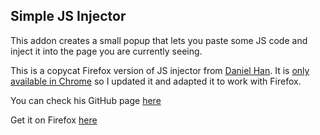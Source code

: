 ## Simple JS Injector

This addon creates a small popup that lets you paste some JS code and inject it into the page you are currently seeing. 

This is a copycat Firefox version of JS injector from [Daniel Han](https://github.com/hex0cter/js-injector). It is [only available in Chrome](https://chrome.google.com/webstore/detail/javascript-injector/ejnccfcackblkelbafbolcpjfpcmbplg) so I updated it and adapted it to work with Firefox.

You can check his GitHub page [here](https://github.com/hex0cter)

Get it on Firefox [here](https://addons.mozilla.org/en-US/firefox/addon/simple-javascript-injector/)


